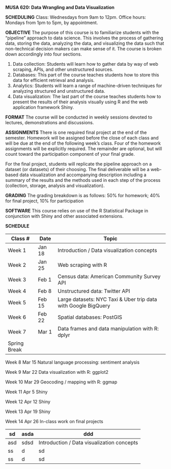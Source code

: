 **MUSA 620: Data Wrangling and Data Visualization**

**SCHEDULING**
Class: Wednesdays from 9am to 12pm. Office hours: Mondays from 1pm to 5pm, by appointment.
				
**OBJECTIVE**
The purpose of this course is to familiarize students with the “pipeline” approach to data science. This involves the process of gathering data, storing the data, analyzing the data, and visualizing the data such that non-technical decision makers can make sense of it. The course is broken down accordingly into four sections.

1.	Data collection: Students will learn how to gather data by way of web scraping, APIs, and other unstructured sources.
2.	Databases: This part of the course teaches students how to store this data for efficient retrieval and analysis.
3.	Analytics: Students will learn a range of machine-driven techniques for analyzing structured and unstructured data.
4.	Data visualization: The last part of the course teaches students how to present the results of their analysis visually using R and the web application framework Shiny.
	
**FORMAT**
The course will be conducted in weekly sessions devoted to lectures, demonstrations and discussions.

**ASSIGNMENTS**
There is one required final project at the end of the semester. Homework will be assigned before the close of each class and will be due at the end of the following week’s class. Four of the homework assignments will be explicitly required. The remainder are optional, but will count toward the participation component of your final grade.

For the final project, students will replicate the pipeline approach on a dataset (or datasets) of their choosing. The final deliverable will be a web-based data visualization and accompanying description including a summary of the results and the methods used in each step of the process (collection, storage, analysis and visualization). 

**GRADING**
The grading breakdown is as follows: 50% for homework; 40% for final project, 10% for participation

**SOFTWARE**
This course relies on use of the R Statistical Package in conjunction with Shiny and other associated extensions. 
	
**SCHEDULE**

| Class # | Date | Topic |
|-----|------|-------|
| Week 1 | Jan 18 | Introduction / Data visualization concepts |
| Week 2 | Jan 25 | Web scraping with R |
| Week 3 | Feb 1 | Census data: American Community Survey API |
| Week 4 | Feb 8 | Unstructured data: Twitter API |
| Week 5 | Feb 15 | Large datasets: NYC Taxi & Uber trip data with Google BigQuery |
| Week 6 | Feb 22 | Spatial databases: PostGIS |
| Week 7 | Mar 1 | Data frames and data manipulation with R: dplyr |
|Spring Break|

Week 8	Mar 15		Natural language processing: sentiment analysis

Week 9	Mar 22		Data visualization with R: ggplot2

Week 10	Mar 29		Geocoding / mapping with R: ggmap

Week 11	Apr 5		  Shiny

Week 12	Apr 12		Shiny

Week 13	Apr 19		Shiny 

Week 14	Apr 26		In-class work on final projects


| sd  | asda | ddd   |
|-----|------|-------|
| asd | sdsd | Introduction / Data visualization concepts |
| ss  | d    | sd    |
| ss  | d    | sd    |
